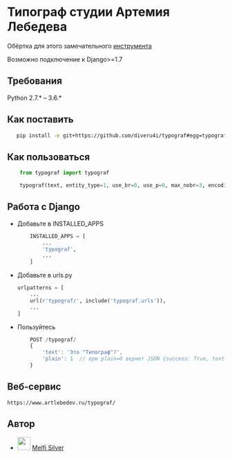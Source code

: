 Типограф студии Артемия Лебедева
========================
Обёртка для этого замечательного [инструмента](https://www.artlebedev.ru/typograf/)

Возможно подключение к Django>=1.7

## Требования

Python 2.7.* – 3.6.*

## Как поставить
   ```bash
      pip install -e git+https://github.com/diveru4i/typograf#egg=typograf
   ```

## Как пользоваться

   ```python
       from typograf import typograf

       typograf(text, entity_type=1, use_br=0, use_p=0, max_nobr=3, encoding='UTF-8')
   ```

## Работа с Django

* Добавьте в INSTALLED_APPS
    ```python
        INSTALLED_APPS = [
            ...
            'typograf',
            ...
        ]
    ```

* Добавьте в urls.py
    ```python
    urlpatterns = [
        ...
        url(r'typograf/', include('typograf.urls')),
        ...
    ]
    ```

* Пользуйтесь
    ```javascript
        POST /typograf/
        {
            'text': 'Это "Типограф"?',
            'plain': 1  // при plain=0 вернет JSON {success: True, text: text}
        }

    ```

## Веб-сервис
    https://www.artlebedev.ru/typograf/

## Автор
 - <img src="https://avatars2.githubusercontent.com/u/1587683?s=40&v=4" width="30"/> [Melfi Silver](https://github.com/diveru4i)
